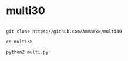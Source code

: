 # multi30

```shell script

git clone https://github.com/AmmarBN/multi30

cd multi30

python2 multi.py
```
